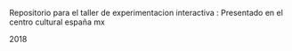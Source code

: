 Repositorio para el taller de experimentacion interactiva :
Presentado en el centro cultural españa mx


 2018
